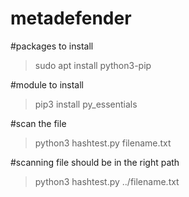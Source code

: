 # metadefender

#packages to install 
> sudo apt install python3-pip 

#module to install 
> pip3 install py_essentials

#scan the file 
> python3 hashtest.py filename.txt 

#scanning file should be in the right path
> python3 hashtest.py ../filename.txt 


